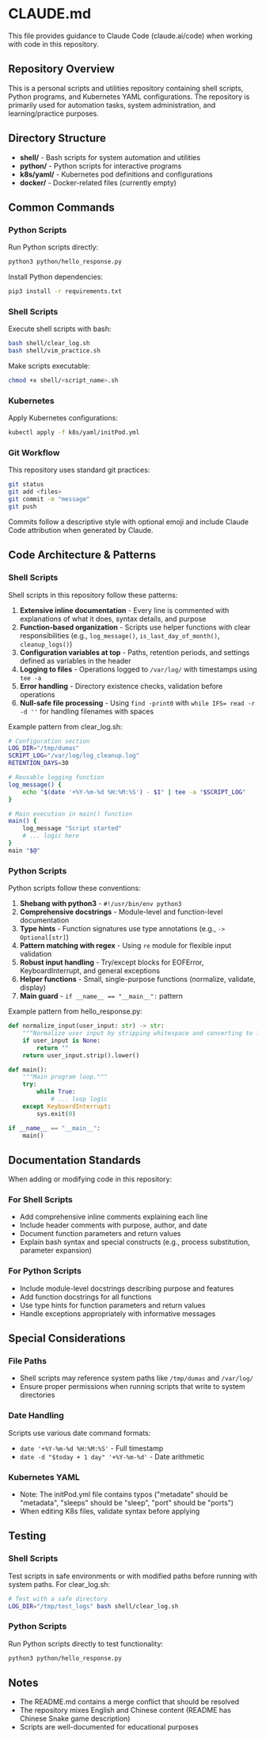 # CLAUDE.md

This file provides guidance to Claude Code (claude.ai/code) when working with code in this repository.

## Repository Overview

This is a personal scripts and utilities repository containing shell scripts, Python programs, and Kubernetes YAML configurations. The repository is primarily used for automation tasks, system administration, and learning/practice purposes.

## Directory Structure

- **shell/** - Bash scripts for system automation and utilities
- **python/** - Python scripts for interactive programs
- **k8s/yaml/** - Kubernetes pod definitions and configurations
- **docker/** - Docker-related files (currently empty)

## Common Commands

### Python Scripts

Run Python scripts directly:
```bash
python3 python/hello_response.py
```

Install Python dependencies:
```bash
pip3 install -r requirements.txt
```

### Shell Scripts

Execute shell scripts with bash:
```bash
bash shell/clear_log.sh
bash shell/vim_practice.sh
```

Make scripts executable:
```bash
chmod +x shell/<script_name>.sh
```

### Kubernetes

Apply Kubernetes configurations:
```bash
kubectl apply -f k8s/yaml/initPod.yml
```

### Git Workflow

This repository uses standard git practices:
```bash
git status
git add <files>
git commit -m "message"
git push
```

Commits follow a descriptive style with optional emoji and include Claude Code attribution when generated by Claude.

## Code Architecture & Patterns

### Shell Scripts

Shell scripts in this repository follow these patterns:

1. **Extensive inline documentation** - Every line is commented with explanations of what it does, syntax details, and purpose
2. **Function-based organization** - Scripts use helper functions with clear responsibilities (e.g., `log_message()`, `is_last_day_of_month()`, `cleanup_logs()`)
3. **Configuration variables at top** - Paths, retention periods, and settings defined as variables in the header
4. **Logging to files** - Operations logged to `/var/log/` with timestamps using `tee -a`
5. **Error handling** - Directory existence checks, validation before operations
6. **Null-safe file processing** - Using `find -print0` with `while IFS= read -r -d ''` for handling filenames with spaces

Example pattern from clear_log.sh:
```bash
# Configuration section
LOG_DIR="/tmp/dumas"
SCRIPT_LOG="/var/log/log_cleanup.log"
RETENTION_DAYS=30

# Reusable logging function
log_message() {
    echo "$(date '+%Y-%m-%d %H:%M:%S') - $1" | tee -a "$SCRIPT_LOG"
}

# Main execution in main() function
main() {
    log_message "Script started"
    # ... logic here
}
main "$@"
```

### Python Scripts

Python scripts follow these conventions:

1. **Shebang with python3** - `#!/usr/bin/env python3`
2. **Comprehensive docstrings** - Module-level and function-level documentation
3. **Type hints** - Function signatures use type annotations (e.g., `-> Optional[str]`)
4. **Pattern matching with regex** - Using `re` module for flexible input validation
5. **Robust input handling** - Try/except blocks for EOFError, KeyboardInterrupt, and general exceptions
6. **Helper functions** - Small, single-purpose functions (normalize, validate, display)
7. **Main guard** - `if __name__ == "__main__":` pattern

Example pattern from hello_response.py:
```python
def normalize_input(user_input: str) -> str:
    """Normalize user input by stripping whitespace and converting to lowercase."""
    if user_input is None:
        return ""
    return user_input.strip().lower()

def main():
    """Main program loop."""
    try:
        while True:
            # ... loop logic
    except KeyboardInterrupt:
        sys.exit(0)

if __name__ == "__main__":
    main()
```

## Documentation Standards

When adding or modifying code in this repository:

### For Shell Scripts
- Add comprehensive inline comments explaining each line
- Include header comments with purpose, author, and date
- Document function parameters and return values
- Explain bash syntax and special constructs (e.g., process substitution, parameter expansion)

### For Python Scripts
- Include module-level docstrings describing purpose and features
- Add function docstrings for all functions
- Use type hints for function parameters and return values
- Handle exceptions appropriately with informative messages

## Special Considerations

### File Paths
- Shell scripts may reference system paths like `/tmp/dumas` and `/var/log/`
- Ensure proper permissions when running scripts that write to system directories

### Date Handling
Scripts use various date command formats:
- `date '+%Y-%m-%d %H:%M:%S'` - Full timestamp
- `date -d "$today + 1 day" '+%Y-%m-%d'` - Date arithmetic

### Kubernetes YAML
- Note: The initPod.yml file contains typos ("metadate" should be "metadata", "sleeps" should be "sleep", "port" should be "ports")
- When editing K8s files, validate syntax before applying

## Testing

### Shell Scripts
Test scripts in safe environments or with modified paths before running with system paths. For clear_log.sh:
```bash
# Test with a safe directory
LOG_DIR="/tmp/test_logs" bash shell/clear_log.sh
```

### Python Scripts
Run Python scripts directly to test functionality:
```bash
python3 python/hello_response.py
```

## Notes

- The README.md contains a merge conflict that should be resolved
- The repository mixes English and Chinese content (README has Chinese Snake game description)
- Scripts are well-documented for educational purposes
